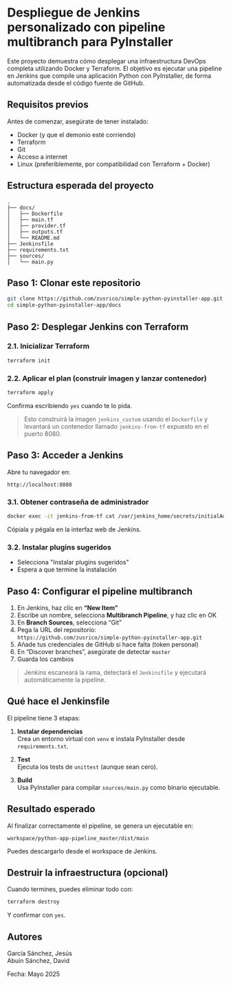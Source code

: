 # Despliegue de Jenkins personalizado con pipeline multibranch para PyInstaller

Este proyecto demuestra cómo desplegar una infraestructura DevOps completa utilizando Docker y Terraform. El objetivo es ejecutar una pipeline en Jenkins que compile una aplicación Python con PyInstaller, de forma automatizada desde el código fuente de GitHub.

## Requisitos previos

Antes de comenzar, asegúrate de tener instalado:

- Docker (y que el demonio esté corriendo)
- Terraform
- Git
- Acceso a internet
- Linux (preferiblemente, por compatibilidad con Terraform + Docker)

## Estructura esperada del proyecto

```
.
├── docs/
│   ├── Dockerfile
│   ├── main.tf
│   ├── provider.tf
│   ├── outputs.tf
│   └── README.md
├── Jenkinsfile
├── requirements.txt
├── sources/
│   └── main.py
```

## Paso 1: Clonar este repositorio

```bash
git clone https://github.com/zusrico/simple-python-pyinstaller-app.git
cd simple-python-pyinstaller-app/docs
```

## Paso 2: Desplegar Jenkins con Terraform

### 2.1. Inicializar Terraform

```bash
terraform init
```

### 2.2. Aplicar el plan (construir imagen y lanzar contenedor)

```bash
terraform apply
```

Confirma escribiendo `yes` cuando te lo pida.

> Esto construirá la imagen `jenkins_custom` usando el `Dockerfile` y levantará un contenedor llamado `jenkins-from-tf` expuesto en el puerto 8080.

## Paso 3: Acceder a Jenkins

Abre tu navegador en:

```
http://localhost:8080
```

### 3.1. Obtener contraseña de administrador

```bash
docker exec -it jenkins-from-tf cat /var/jenkins_home/secrets/initialAdminPassword
```

Cópiala y pégala en la interfaz web de Jenkins.

### 3.2. Instalar plugins sugeridos

- Selecciona "Instalar plugins sugeridos"
- Espera a que termine la instalación

## Paso 4: Configurar el pipeline multibranch

1. En Jenkins, haz clic en **“New Item”**
2. Escribe un nombre, selecciona **Multibranch Pipeline**, y haz clic en OK
3. En **Branch Sources**, selecciona “Git”
4. Pega la URL del repositorio:  
   `https://github.com/zusrico/simple-python-pyinstaller-app.git`
5. Añade tus credenciales de GitHub si hace falta (token personal)
6. En “Discover branches”, asegúrate de detectar `master`
7. Guarda los cambios

> Jenkins escaneará la rama, detectará el `Jenkinsfile` y ejecutará automáticamente la pipeline.

## Qué hace el Jenkinsfile

El pipeline tiene 3 etapas:

1. **Instalar dependencias**  
   Crea un entorno virtual con `venv` e instala PyInstaller desde `requirements.txt`.

2. **Test**  
   Ejecuta los tests de `unittest` (aunque sean cero).

3. **Build**  
   Usa PyInstaller para compilar `sources/main.py` como binario ejecutable.

## Resultado esperado

Al finalizar correctamente el pipeline, se genera un ejecutable en:

```
workspace/python-app-pipeline_master/dist/main
```

Puedes descargarlo desde el workspace de Jenkins.

## Destruir la infraestructura (opcional)

Cuando termines, puedes eliminar todo con:

```bash
terraform destroy
```

Y confirmar con `yes`.

## Autores

García Sánchez, Jesús  
Abuín Sánchez, David

Fecha: Mayo 2025
